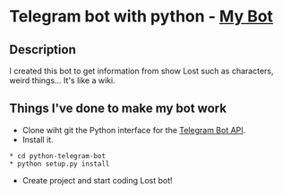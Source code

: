 # Telegram bot with python - [My Bot](http://telegram.me/Lost815Bot) 

## Description 
I created this bot to get information from show Lost such as characters, weird things... It's like a wiki. 

## Things I've done to make my bot work
* Clone wiht git the Python interface for the [Telegram Bot API](https://github.com/python-telegram-bot/python-telegram-bot). 
* Install it. 
```
* cd python-telegram-bot
* python setup.py install
````
* Create project and start coding Lost bot! 

